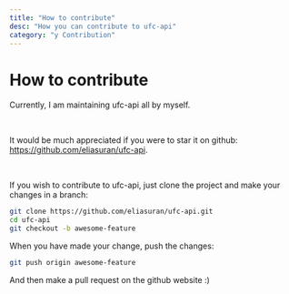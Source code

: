 ```yaml
---
title: "How to contribute"
desc: "How you can contribute to ufc-api"
category: "y Contribution"
---
```

# How to contribute

Currently, I am maintaining ufc-api all by myself.

<br />

It would be much appreciated if you were to star it on github: https://github.com/eliasuran/ufc-api.

<br />

If you wish to contribute to ufc-api, just clone the project and make your changes in a branch:

```bash
git clone https://github.com/eliasuran/ufc-api.git
cd ufc-api
git checkout -b awesome-feature
```

When you have made your change, push the changes:

```bash
git push origin awesome-feature
```

And then make a pull request on the github website :)
